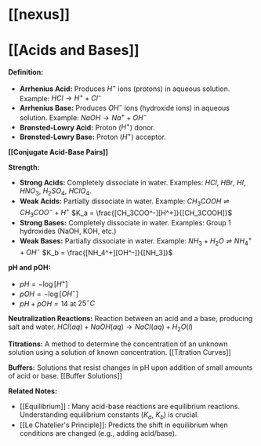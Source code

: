 # [[nexus]]
# [[Acids and Bases]]

**Definition:**

* **Arrhenius Acid:** Produces $H^+$ ions (protons) in aqueous solution.  Example: $HCl \rightarrow H^+ + Cl^-$
* **Arrhenius Base:** Produces $OH^-$ ions (hydroxide ions) in aqueous solution. Example: $NaOH \rightarrow Na^+ + OH^-$
* **Brønsted-Lowry Acid:**  Proton ($H^+$) donor.
* **Brønsted-Lowry Base:** Proton ($H^+$) acceptor.

**[[Conjugate Acid-Base Pairs]]**

**Strength:**

* **Strong Acids:** Completely dissociate in water. Examples: $HCl$, $HBr$, $HI$, $HNO_3$, $H_2SO_4$, $HClO_4$.
* **Weak Acids:** Partially dissociate in water.  Example: $CH_3COOH \rightleftharpoons CH_3COO^- + H^+$   $K_a = \frac{[CH_3COO^-][H^+]}{[CH_3COOH]}$
* **Strong Bases:** Completely dissociate in water. Examples: Group 1 hydroxides (NaOH, KOH, etc.)
* **Weak Bases:** Partially dissociate in water. Example: $NH_3 + H_2O \rightleftharpoons NH_4^+ + OH^-$  $K_b = \frac{[NH_4^+][OH^-]}{[NH_3]}$


**pH and pOH:**

* $pH = -\log[H^+]$
* $pOH = -\log[OH^-]$
* $pH + pOH = 14$ at $25^\circ C$

**Neutralization Reactions:** Reaction between an acid and a base, producing salt and water.
$HCl(aq) + NaOH(aq) \rightarrow NaCl(aq) + H_2O(l)$

**Titrations:**  A method to determine the concentration of an unknown solution using a solution of known concentration.  [[Titration Curves]]

**Buffers:** Solutions that resist changes in pH upon addition of small amounts of acid or base.  [[Buffer Solutions]]

**Related Notes:**

* [[Equilibrium]] :  Many acid-base reactions are equilibrium reactions. Understanding equilibrium constants ($K_a$, $K_b$) is crucial.
* [[Le Chatelier's Principle]]:  Predicts the shift in equilibrium when conditions are changed (e.g., adding acid/base).


